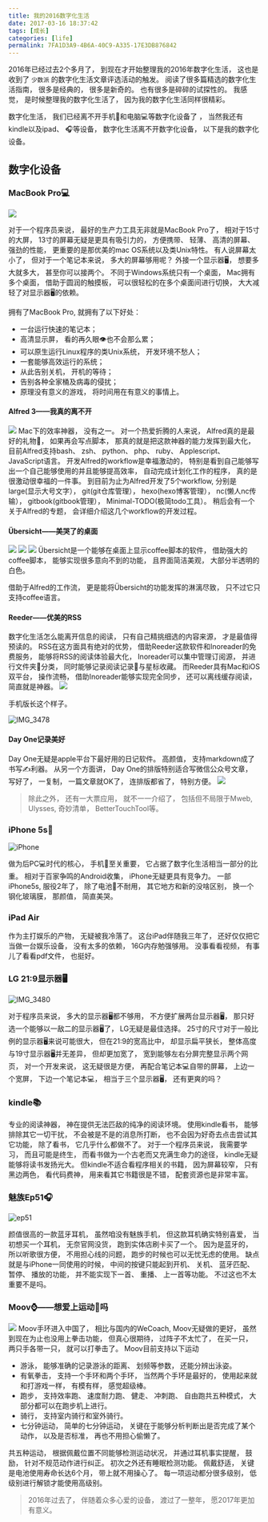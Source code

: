 ```yaml
---
title: 我的2016数字化生活
date: 2017-03-16 18:37:42
tags: [成长]
categories: [life]
permalink: 7FA1D3A9-4B6A-40C9-A335-17E3DB876842
---
```


2016年已经过去2个多月了， 到现在才开始整理我的2016年数字化生活， 这也是收到了 `少数派` 的数字化生活文章评选活动的触发。 阅读了很多篇精选的数字化生活指南， 很多是经典的， 很多是新奇的。 也有很多是碎碎的试探性的。 我感觉， 是时候整理我的数字化生活了， 因为我的数字化生活同样很精彩。

数字化生活， 我们已经离不开手机📱和电脑💻等数字化设备了 ， 当然我还有kindle以及ipad、 🎧等设备， 数字化生活离不开数字化设备， 以下是我的数字化设备。

## 数字化设备

### MacBook Pro💻

![](2016-digital-life/14896602355720.jpg)

对于一个程序员来说， 最好的生产力工具无非就是MacBook Pro了， 相对于15寸的大屏， 13寸的屏幕无疑是更具有吸引力的， 方便携带、 轻薄、 高清的屏幕、 强劲的性能， 更重要的是那优美的mac OS系统以及类Unix特性。 有人说屏幕太小了， 但对于一个笔记本来说， 多大的屏幕够用呢？ 外接一个显示器🖥， 想要多大就多大， 甚至你可以接两个。 不同于Windows系统只有一个桌面， Mac拥有多个桌面， 借助于圆润的触摸板， 可以很轻松的在多个桌面间进行切换， 大大减轻了对显示器🖥的依赖。

拥有了MacBook Pro, 就拥有了以下好处：

* 一台运行快速的笔记本；
* 高清显示屏， 看的再久眼👁也不会那么累；
* 可以原生运行Linux程序的类Unix系统， 开发环境不愁人；
* 一套能够高效运行的系统；
* 从此告别关机， 开机的等待；
* 告别各种全家桶及病毒的侵扰；
* 原理没有意义的游戏， 将时间用在有意义的事情上。

#### Alfred 3——我真的离不开

![](2016-digital-life/14896601762643.jpg)
Mac下的效率神器， 没有之一。
对一个热爱折腾的人来说， Alfred真的是最好的礼物🎁， 如果再会写点脚本， 那真的就是把这款神器的能力发挥到最大化， 目前Alfred支持bash、 zsh、 python、 php、 ruby、 Applescript、 JavaScript语言。
开发Alfred的workflow是幸福激动的， 特别是看到自己能够写出一个自己能够使用的并且能够提高效率， 自动完成计划化工作的程序， 真的是很激动很幸福的一件事。
到目前为止为Alfred开发了5个workflow, 分别是large(显示大号文字）， git(git仓库管理）， hexo(hexo博客管理）， nc(懒人nc传输）， gitbook(gitbook管理）， Minimal-TODO(极简todo工具）。 稍后会有一个关于Alfred的专题， 会详细介绍这几个workflow的开发过程。

#### Übersicht——美哭了的桌面

![](2016-digital-life/14895790542943.jpg)
![](assets/14895790722245.jpg)
![](2016-digital-life/14895790650809.jpg)
Übersicht是一个能够在桌面上显示coffee脚本的软件， 借助强大的coffee脚本， 能够实现很多意向不到的功能， 且界面简洁美观， 大部分半透明的白色。

借助于Alfred的工作流， 更是能将Übersicht的功能发挥的淋漓尽致， 只不过它只支持coffee语言。

#### Reeder——优美的RSS

数字化生活怎么能离开信息的阅读， 只有自己精挑细选的内容来源， 才是最值得预读的。 RSS在这方面具有绝对的优势， 借助Reeder这款软件和Inoreader的免费服务， 能够将RSS的阅读体验最大化， Inoreader可以集中管理订阅源， 并进行文件夹📂分类， 同时能够记录阅读记录📝与星标收藏。 而Reeder具有Mac和iOS双平台， 操作流畅， 借助Inoreader能够实现完全同步， 还可以离线缓存阅读， 简直就是神器。
![](2016-digital-life/14895794741885.jpg)

手机版长这个样子。

![IMG_3478](2016-digital-life/IMG_3478-4618594.png)

#### Day One记录美好

Day One无疑是apple平台下最好用的日记软件。 高颜值， 支持markdown成了书写✍️利器。 从另一个方面讲， Day One的排版特别适合写微信公众号文章， 写好了， 一复制， 一篇文章就OK了， 连排版都省了， 特别方便。
![](2016-digital-life/14895809605099.jpg)

> 除此之外， 还有一大票应用， 就不一一介绍了， 包括但不局限于Mweb, Ulysses, 奇妙清单， BetterTouchTool等。

### iPhone 5s📱

![iPhone](2016-digital-life/iPhone.jpg)

做为后PC💻时代的核心， 手机📱至关重要， 它占据了数字化生活相当一部分的比重。 相对于百家争鸣的Android收集， iPhone无疑更具有竞争力。 一部iPhone5s, 服役2年了， 除了电池🔋不耐用， 其它地方和新的没啥区别， 换一个钢化玻璃膜， 那颜值， 简直美哭。

### iPad Air

作为主打娱乐的产物， 无疑被我冷落了。 这台iPad伴随我三年了， 还好仅仅把它当做一台娱乐设备， 没有太多的依赖， 16G内存勉强够用。 没事看看视频， 有事儿了看看pdf文件， 也挺好。

### LG 21:9显示器🖥

![IMG_3480](2016-digital-life/IMG_3480.jpg)

对于程序员来说， 多大的显示器🖥都不够用， 不方便扩展两台显示器🖥， 那只好选一个能够以一敌二的显示器🖥了， LG无疑是最佳选择。 25寸的尺寸对于一般比例的显示器🖥来说可能很大， 但在21:9的宽高比中， 却显示扁平狭长， 整体高度与19寸显示器🖥并无差异， 但却更加宽了， 宽到能够左右分屏完整显示两个网页， 对一个开发来说， 这无疑很是方便， 再配合笔记本💻自带的屏幕， 上边一个宽屏， 下边一个笔记本💻， 相当于三个显示器🖥， 还有更爽的吗？

### kindle📚

专业的阅读神器， 神在提供无法匹敌的纯净的阅读环境。 使用kindle看书， 能够排除其它一切干扰， 不会被是不是的消息所打断， 也不会因为好奇去点击尝试其它功能， 除了看书， 它几乎什么都做不了。
对于一个程序员来说， 我需要学习， 而且可能是终生， 而看书做为一个古老而又充满生命力的途径， kindle无疑能够将读书发扬光大。 但kindle不适合看程序相关的书籍， 因为屏幕较窄， 只有黑边两色， 看代码费神， 用来看其它书籍很是不错， 配套资源也是非常丰富。

### 魅族Ep51🎧

![ep51](2016-digital-life/ep51.jpg)

颜值很高的一款蓝牙耳机， 虽然咱没有魅族手机， 但这款耳机确实特别喜爱， 当初想买一个耳机， 无奈官网没货， 跑到实体店刷卡买了一个。
因为是蓝牙的， 所以听歌很方便， 不用担心线的问题， 跑步的时候也可以无忧无虑的使用。 缺点就是与iPhone一同使用的时候， 中间的按键只能起到开机、 关机、 蓝牙匹配、 暂停、 播放的功能， 并不能实现下一首、 重播、 上一首等功能。 不过这也不太重要不是吗。

### Moov⌚️——想爱上运动🏃吗

![](2016-digital-life/14896594615143.jpg)
Moov手环进入中国了， 相比与国内的WeCoach, Moov无疑做的更好， 虽然到现在为止也没用上拳击功能， 但真心很期待， 过阵子不太忙了， 在买一只， 两只手各带一只， 就可以打拳击了。
Moov目前支持以下运动

* 游泳， 能够准确的记录游泳的距离、 划频等参数， 还能分辨出泳姿。
* 有氧拳击， 支持一个手环和两个手环， 当然两个手环是最好的， 使用起来就和打游戏一样， 有模有样， 感觉超级棒。
* 跑步， 支持效率跑、 速度耐力跑、 健走、 冲刺跑、 自由跑共五种模式， 大部分都可以在跑步机上进行。
* 骑行， 支持室内骑行和室外骑行。
* 七分钟运动， 简单的七分钟运动， 关键在于能够分析判断出是否完成了某个动作， 以及是否标准， 再也不用担心偷懒了。

共五种运动， 根据佩戴位置不同能够检测运动状况， 并通过耳机事实提醒， 鼓励， 针对不规范动作进行纠正。 初次之外还有睡眠检测功能。 佩戴舒适， 关键是电池使用寿命长达6个月， 带上就不用操心了。 每一项运动都分很多级别， 低级别进行解锁才能使用高级别。

> 2016年过去了， 伴随着众多心爱的设备， 渡过了一整年， 愿2017年更加有意义。
